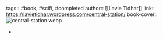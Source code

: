 ---
---

tags:: #book, #scifi, #completed 
author:: [[Lavie Tidhar]]
link:: https://lavietidhar.wordpress.com/central-station/
book-cover:: ![central-station.webp](../assets/central-station_1672621649511_0.webp)

-